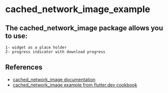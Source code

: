 # cached_network_image_example

##  The cached_network_image package allows you to use: 
    1- widget as a place holder
    2- progress indicator with download progress

## References

- [cached_network_image documentation](https://flutter.dev/docs/get-started/codelab)
- [cached_network_image example from flutter.dev cookbook](https://flutter.dev/docs/cookbook)

